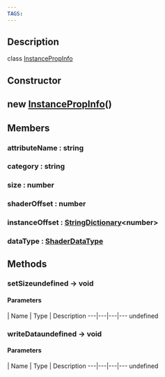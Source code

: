 ```yaml
---
TAGS:
---
```

## Description

class [InstancePropInfo](/classes/2.4/InstancePropInfo)



## Constructor

## new [InstancePropInfo](/classes/2.4/InstancePropInfo)()


## Members

### attributeName : string



### category : string



### size : number



### shaderOffset : number



### instanceOffset : [StringDictionary](/classes/2.4/StringDictionary)&lt;number&gt;



### dataType : [ShaderDataType](/classes/2.4/ShaderDataType)



## Methods

### setSizeundefined &rarr; void



#### Parameters
 | Name | Type | Description
---|---|---|---
undefined
### writeDataundefined &rarr; void



#### Parameters
 | Name | Type | Description
---|---|---|---
undefined
